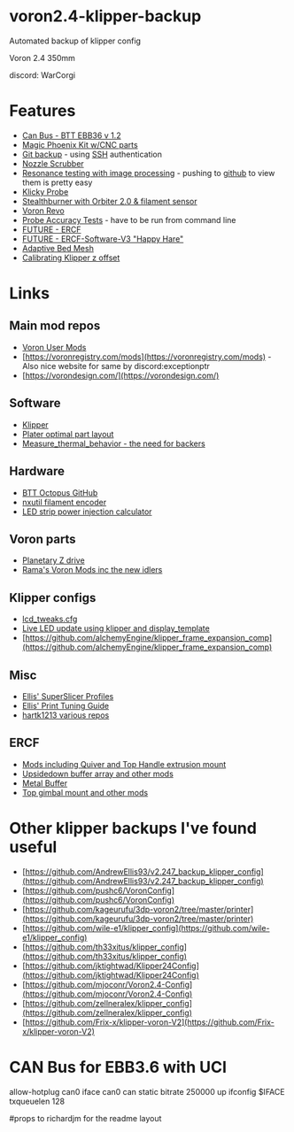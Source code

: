 # voron2.4-klipper-backup
Automated backup of klipper config

Voron 2.4 350mm 

discord: WarCorgi

# Features
- [Can Bus - BTT EBB36 v 1.2](https://github.com/bigtreetech/EBB)
- [Magic Phoenix Kit w/CNC parts](https://github.com/MagicPhoenix/MPX-VORON-24R2-KIT)
- [Git backup](https://github.com/th33xitus/kiauh/wiki/How-to-autocommit-config-changes-to-github%3F) - using [SSH](https://docs.github.com/en/authentication/connecting-to-github-with-ssh) authentication
- [Nozzle Scrubber](https://github.com/VoronDesign/VoronUsers/tree/master/printer_mods/edwardyeeks/Decontaminator_Purge_Bucket_&_Nozzle_Scrubber)
- [Resonance testing with image processing](https://www.klipper3d.org/Measuring_Resonances.html) - pushing to [github](resonances) to view them is pretty easy
- [Klicky Probe](https://github.com/jlas1/Klicky-Probe)
- [Stealthburner with Orbiter 2.0 & filament sensor](https://vorondesign.com/voron_stealthburner)
- [Voron Revo](https://e3d-online.com/products/revo-voron)
- [Probe Accuracy Tests](https://github.com/sporkus/probe_accuracy_tests) - have to be run from command line
- [FUTURE - ERCF](https://github.com/EtteGit/EnragedRabbitProject)
- [FUTURE - ERCF-Software-V3 "Happy Hare"](https://github.com/moggieuk/ERCF-Software-V3)
- [Adaptive Bed Mesh](https://github.com/Frix-x/klipper-voron-V2/blob/main/doc/features/adaptive_bed_mesh.md)
- [Calibrating Klipper z offset](https://github.com/protoloft/klipper_z_calibration)

# Links
## Main mod repos
- [Voron User Mods](https://github.com/VoronDesign/VoronUsers/tree/master/printer_mods)  
- [https://voronregistry.com/mods](https://voronregistry.com/mods) - Also nice website for same by discord:exceptionptr  
- [https://vorondesign.com/](https://vorondesign.com/)  

## Software
- [Klipper](https://www.klipper3d.org/)
- [Plater optimal part layout](https://github.com/Rhoban/Plater)
- [Measure_thermal_behavior - the need for backers](https://github.com/tanaes/measure_thermal_behavior)

## Hardware
- [BTT Octopus GitHub](https://github.com/bigtreetech/BIGTREETECH-OCTOPUS-V1.0)
- [nxutil filament encoder](https://github.com/nexx/nxencoder-util)
- [LED strip power injection calculator](http://spikerlights.com/calcpower.aspx)

## Voron parts
- [Planetary Z drive](https://github.com/CarlosRodriguess/Galileo-Z_Modify)
- [Rama's Voron Mods inc the new idlers](https://github.com/Ramalama2/Voron-2-Mods)

## Klipper configs
- [lcd_tweaks.cfg](https://github.com/VoronDesign/Voron-Documentation/blob/4a825a8704a3c8467606f58fb45ac4c377779842/community/howto/alchemyEngine/lcd_tweaks.cfg)
- [Live LED update using klipper and display_template](https://github.com/whoim2/w-mini-corexy/blob/main/klipper/led_progress.cfg)
- [https://github.com/alchemyEngine/klipper_frame_expansion_comp](https://github.com/alchemyEngine/klipper_frame_expansion_comp)

## Misc
- [Ellis' SuperSlicer Profiles](https://github.com/AndrewEllis93/Ellis-SuperSlicer-Profiles)
- [Ellis' Print Tuning Guide](https://ellis3dp.com/Print-Tuning-Guide/)
- [hartk1213 various repos](https://github.com/hartk1213)

## ERCF
- [Mods including Quiver and Top Handle extrusion mount](https://github.com/SkiBikePrint/ERCF_Mods)
- [Upsidedown buffer array and other mods](https://github.com/geoffrey-young/3D-Printing/tree/main/models/voron/ercf)
- [Metal Buffer](https://github.com/sloscotty/Metal-Buffer)
- [Top gimbal mount and other mods](https://github.com/DeBau/VoronMods)

# Other klipper backups I've found useful
- [https://github.com/AndrewEllis93/v2.247_backup_klipper_config](https://github.com/AndrewEllis93/v2.247_backup_klipper_config)
- [https://github.com/pushc6/VoronConfig](https://github.com/pushc6/VoronConfig)
- [https://github.com/kageurufu/3dp-voron2/tree/master/printer](https://github.com/kageurufu/3dp-voron2/tree/master/printer)
- [https://github.com/wile-e1/klipper_config](https://github.com/wile-e1/klipper_config)
- [https://github.com/th33xitus/klipper_config](https://github.com/th33xitus/klipper_config)
- [https://github.com/jktightwad/Klipper24Config](https://github.com/jktightwad/Klipper24Config)
- [https://github.com/mjoconr/Voron2.4-Config](https://github.com/mjoconr/Voron2.4-Config)
- [https://github.com/zellneralex/klipper_config](https://github.com/zellneralex/klipper_config)
- [https://github.com/Frix-x/klipper-voron-V2](https://github.com/Frix-x/klipper-voron-V2)
    
# CAN Bus for EBB3.6 with UCI

allow-hotplug can0
iface can0 can static
    bitrate 250000
    up ifconfig $IFACE txqueuelen 128



#props to richardjm for the readme layout
